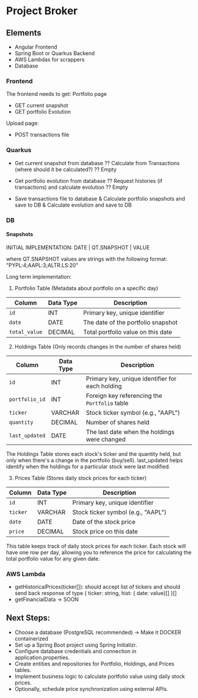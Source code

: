 # Project Broker

## Elements
- Angular Frontend
- Spring Boot or Quarkus Backend
- AWS Lambdas for scrappers
- Database

### Frontend

The frontend needs to get:
Portfolio page
- GET current snapshot
- GET portfolio Evolution

Upload page:
- POST transactions file

### Quarkus
- Get current snapshot from database ?? Calculate from Transactions (where should it be calculated?) ?? Empty
- Get portfolio evolution from database ?? Request histories (if transactions) and calculate evolution ?? Empty

- Save transactions file to database & Calculate portfolio snapshots and save to DB & Calculate evolution and save to DB

### DB

#### Snapshots

INITIAL IMPLEMENTATION:
DATE | QT.SNAPSHOT | VALUE

where QT.SNAPSHOT values are strings with the following format: "PYPL:4;AAPL:3;ALTR.LS:20"

Long term implementation:
1. Portfolio Table (Metadata about portfolio on a specific day)

| Column      | Data Type | Description                              |
|-------------|------------|------------------------------------------|
| `id`        | INT        | Primary key, unique identifier           |
| `date`      | DATE       | The date of the portfolio snapshot       |
| `total_value` | DECIMAL  | Total portfolio value on this date       |

2. Holdings Table (Only records changes in the number of shares held)

| Column        | Data Type | Description                                    |
|---------------|------------|-----------------------------------------------|
| `id`          | INT        | Primary key, unique identifier for each holding |
| `portfolio_id` | INT       | Foreign key referencing the `Portfolio` table |
| `ticker`      | VARCHAR    | Stock ticker symbol (e.g., "AAPL")            |
| `quantity`    | DECIMAL    | Number of shares held                         |
| `last_updated` | DATE      | The last date when the holdings were changed  |

The Holdings Table stores each stock's ticker and the quantity held, but only when there's a change in the portfolio (buy/sell). last_updated helps identify when the holdings for a particular stock were last modified.

3. Prices Table (Stores daily stock prices for each ticker)

| Column  | Data Type | Description                            |
|---------|------------|----------------------------------------|
| `id`    | INT        | Primary key, unique identifier         |
| `ticker`| VARCHAR    | Stock ticker symbol (e.g., "AAPL")     |
| `date`  | DATE       | Date of the stock price                |
| `price` | DECIMAL    | Stock price on this date               |

This table keeps track of daily stock prices for each ticker. Each stock will have one row per day, allowing you to reference the price for calculating the total portfolio value for any given date.

### AWS Lambda
 - getHistoricalPrices(ticker[]): should accept list of tickers and should send back response of type { ticker: string, hist: { date: value}[] }[]
 - getFinancialData -> SOON

## Next Steps:

- Choose a database (PostgreSQL recommended) -> Make it DOCKER containerized
- Set up a Spring Boot project using Spring Initializr.
- Configure database credentials and connection in application.properties.
- Create entities and repositories for Portfolio, Holdings, and Prices tables.
- Implement business logic to calculate portfolio value using daily stock prices.
- Optionally, schedule price synchronization using external APIs.
